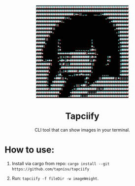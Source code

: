 <p align="center"><img width="300" src="./assets/logo.png"/></p>

<h1 align="center">Tapciify</h1>

<p align="center">CLI tool that can show images in your terminal.</p>

# How to use:

1. Install via cargo from repo: `cargo install --git https://github.com/tapnisu/tapciify`

2. Run: `tapciify -f fileDir -w imageWeight`.
